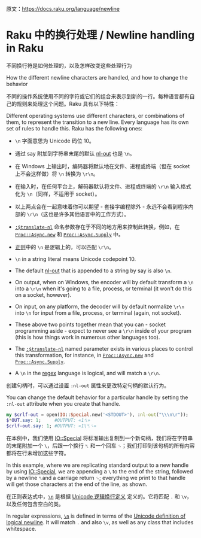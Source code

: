原文：https://docs.raku.org/language/newline

# Raku 中的换行处理 / Newline handling in Raku

不同换行符是如何处理的，以及怎样改变这些处理行为

How the different newline characters are handled, and how to change the behavior

不同的操作系统使用不同的字符或它们的组合来表示到新的一行。每种语言都有自己的规则来处理这个问题。Raku 具有以下特性：

Different operating systems use different characters, or combinations of them, to represent the transition to a new line. Every language has its own set of rules to handle this. Raku has the following ones:

- `\n` 字面意思为 Unicode 码位 10。
- 通过 say 附加到字符串末尾的默认 [nl-out](https://docs.raku.org/routine/nl-out) 也是 `\n`。
- 在 Windows 上输出时，编码器将默认地在文件、进程或终端（但在 socket 上不会这样做）将 `\n` 转换为 `\r\n`。
- 在输入时，在任何平台上，解码器默认将文件、进程或终端的 `\r\n` 输入格式化为 `\n`（同样，不适用于 socket）。
- 以上两点合在一起意味着你可以期望 - 套接字编程除外 - 永远不会看到程序内部的 `\r\n`（这也是许多其他语言中的工作方式）。
- [`:$translate-nl`](https://docs.raku.org/type/Encoding#method_decoder) 命名参数存在于不同的地方用来控制此转换，例如，在 [`Proc::Async.new`](https://docs.raku.org/type/Proc::Async#method_new) 和 [`Proc::Async.Supply`](https://docs.raku.org/type/Proc::Async#method_Supply) 中。
- [正则](https://docs.raku.org/language/regexes)中的 `\n` 是逻辑上的，可以匹配 `\r\n`。

- `\n` in a string literal means Unicode codepoint 10.
- The default [nl-out](https://docs.raku.org/routine/nl-out) that is appended to a string by say is also `\n`.
- On output, when on Windows, the encoder will by default transform a `\n` into a `\r\n` when it's going to a file, process, or terminal (it won't do this on a socket, however).
- On input, on any platform, the decoder will by default normalize `\r\n` into `\n` for input from a file, process, or terminal (again, not socket).
- These above two points together mean that you can - socket programming aside - expect to never see a `\r\n` inside of your program (this is how things work in numerous other languages too).
- The [`:$translate-nl`](https://docs.raku.org/type/Encoding#method_decoder) named parameter exists in various places to control this transformation, for instance, in [`Proc::Async.new`](https://docs.raku.org/type/Proc::Async#method_new) and [`Proc::Async.Supply`](https://docs.raku.org/type/Proc::Async#method_Supply).
- A `\n` in the [regex](https://docs.raku.org/language/regexes) language is logical, and will match a `\r\n`.

创建句柄时，可以通过设置 `:nl-out` 属性来更改特定句柄的默认行为。

You can change the default behavior for a particular handle by setting the `:nl-out` attribute when you create that handle.

```Raku
my $crlf-out = open(IO::Special.new('<STDOUT>'), :nl-out("\\\n\r"));
$*OUT.say: 1;     #OUTPUT: «1␤» 
$crlf-out.say: 1; #OUTPUT: «1\␤␍»
```

在本例中，我们使用 [IO::Special](https://docs.raku.org/type/IO::Special) 将标准输出复制到一个新句柄，我们将在字符串的末尾附加一个 `\`，后跟一个换行 `␤` 和一个回车 `␍`；我们打印到该句柄的所有内容都将在行末增加这些字符。

In this example, where we are replicating standard output to a new handle by using [IO::Special](https://docs.raku.org/type/IO::Special), we are appending a `\` to the end of the string, followed by a newline `␤`and a carriage return `␍`; everything we print to that handle will get those characters at the end of the line, as shown.

在正则表达式中，[`\n`](https://docs.raku.org/language/regexes#index-entry-regex_%5Cn-regex_%5CN-%5Cn_and_%5CN) 是根据 [Unicode 逻辑换行定义](https://unicode.org/reports/tr18/#Line_Boundaries) 定义的。它将匹配 `.` 和 `\v`，以及任何包含空白的类。

In regular expressions, [`\n`](https://docs.raku.org/language/regexes#index-entry-regex_%5Cn-regex_%5CN-%5Cn_and_%5CN) is defined in terms of the [Unicode definition of logical newline](https://unicode.org/reports/tr18/#Line_Boundaries). It will match `.` and also `\v`, as well as any class that includes whitespace.
